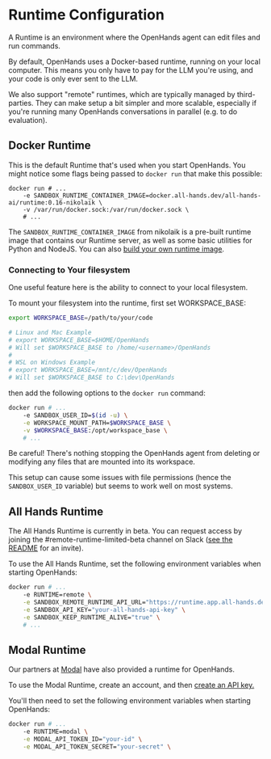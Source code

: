 # Runtime Configuration

A Runtime is an environment where the OpenHands agent can edit files and run
commands.

By default, OpenHands uses a Docker-based runtime, running on your local computer.
This means you only have to pay for the LLM you're using, and your code is only ever sent to the LLM.

We also support "remote" runtimes, which are typically managed by third-parties.
They can make setup a bit simpler and more scalable, especially
if you're running many OpenHands conversations in parallel (e.g. to do evaluation).

## Docker Runtime
This is the default Runtime that's used when you start OpenHands. You might notice
some flags being passed to `docker run` that make this possible:

```
docker run # ...
    -e SANDBOX_RUNTIME_CONTAINER_IMAGE=docker.all-hands.dev/all-hands-ai/runtime:0.16-nikolaik \
    -v /var/run/docker.sock:/var/run/docker.sock \
    # ...
```

The `SANDBOX_RUNTIME_CONTAINER_IMAGE` from nikolaik is a pre-built runtime image
that contains our Runtime server, as well as some basic utilities for Python and NodeJS.
You can also [build your own runtime image](how-to/custom-sandbox-guide).

### Connecting to Your filesystem
One useful feature here is the ability to connect to your local filesystem.

To mount your filesystem into the runtime, first set WORKSPACE_BASE:
```bash
export WORKSPACE_BASE=/path/to/your/code

# Linux and Mac Example
# export WORKSPACE_BASE=$HOME/OpenHands
# Will set $WORKSPACE_BASE to /home/<username>/OpenHands
#
# WSL on Windows Example
# export WORKSPACE_BASE=/mnt/c/dev/OpenHands
# Will set $WORKSPACE_BASE to C:\dev\OpenHands
```

then add the following options to the `docker run` command:

```bash
docker run # ...
    -e SANDBOX_USER_ID=$(id -u) \
    -e WORKSPACE_MOUNT_PATH=$WORKSPACE_BASE \
    -v $WORKSPACE_BASE:/opt/workspace_base \
    # ...
```

Be careful! There's nothing stopping the OpenHands agent from deleting or modifying
any files that are mounted into its workspace.

This setup can cause some issues with file permissions (hence the `SANDBOX_USER_ID` variable)
but seems to work well on most systems.

## All Hands Runtime
The All Hands Runtime is currently in beta. You can request access by joining
the #remote-runtime-limited-beta channel on Slack ([see the README](https://github.com/All-Hands-AI/OpenHands?tab=readme-ov-file#-join-our-community) for an invite).

To use the All Hands Runtime, set the following environment variables when
starting OpenHands:

```bash
docker run # ...
    -e RUNTIME=remote \
    -e SANDBOX_REMOTE_RUNTIME_API_URL="https://runtime.app.all-hands.dev" \
    -e SANDBOX_API_KEY="your-all-hands-api-key" \
    -e SANDBOX_KEEP_RUNTIME_ALIVE="true" \
    # ...
```

## Modal Runtime
Our partners at [Modal](https://modal.com/) have also provided a runtime for OpenHands.

To use the Modal Runtime, create an account, and then [create an API key.](https://modal.com/settings)

You'll then need to set the following environment variables when starting OpenHands:
```bash
docker run # ...
    -e RUNTIME=modal \
    -e MODAL_API_TOKEN_ID="your-id" \
    -e MODAL_API_TOKEN_SECRET="your-secret" \
```
